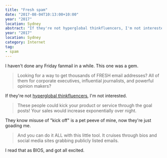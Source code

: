 ```yaml
---
title: "Fresh spam"
date: "2017-08-04T10:13:00+10:00"
year: "2017"
location: Sydney
abstract: "If they're not hyperglobal thinkfluencers, I'm not interested."
year: "2017"
location: Sydney
category: Internet
tag:
- spam
---
```

I haven't done any Friday fanmail in a while. This one was a gem.

> Looking for a way to get thousands of FRESH email addresses? All of them for corporate executives, influential journalists, and powerful opinion makers?

If they're not [hyperglobal thinkfluencers], I'm not interested.

> These people could kick your product or service through the goal posts! Your sales would increase exponentially over night.

They know misuse of "kick off" is a pet peeve of mine, now they're just goading me. 

> And you can do it ALL with this little tool. It cruises through bios and social media sites grabbing publicly listed emails.

I read that as BIOS, and got all excited.

[hyperglobal thinkfluencers]: https://twitter.com/ProfJeffJarviss

